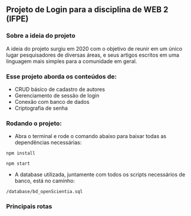 ## Projeto de Login para a disciplina de WEB 2 (IFPE) ##

### Sobre a ideia do projeto

A ideia do projeto surgiu em 2020 com o objetivo de reunir em um único lugar
pesquisadores de diversas áreas, e seus artigos escritos em uma linguagem
mais simples para a comunidade em geral.

### Esse projeto aborda os conteúdos de:

- CRUD básico de cadastro de autores
- Gerenciamento de sessão de login
- Conexão com banco de dados
- Criptografia de senha

### Rodando o projeto:

- Abra o terminal e rode o comando abaixo para baixar todas as dependências necessárias:

```
npm install
```
```
npm start
```
- A database utilizada, juntamente com todos os scripts necessários de banco, está no caminho:

```
/database/bd_openScientia.sql
```

### Principais rotas


